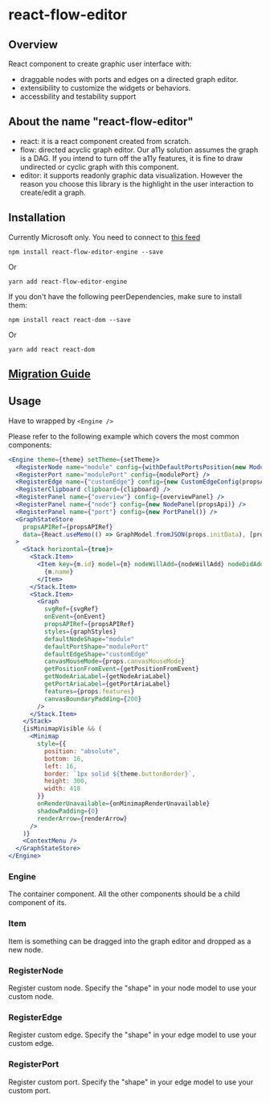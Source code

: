 # react-flow-editor

## Overview

React component to create graphic user interface with:

- draggable nodes with ports and edges on a directed graph editor.
- extensibility to customize the widgets or behaviors.
- accessbility and testability support

## About the name "react-flow-editor"

- react: it is a react component created from scratch.
- flow: directed acyclic graph editor. Our a11y solution assumes the graph is a DAG. If you intend to turn off the a11y features, it is fine to draw undirected or cyclic graph with this component.
- editor: it supports readonly graphic data visualization. However the reason you choose this library is the highlight in the user interaction to create/edit a graph.

## Installation

Currently Microsoft only. You need to connect to [this feed](https://msdata.visualstudio.com/Vienna/_packaging?_a=feed&feed=vienna-shared-ux)

```
npm install react-flow-editor-engine --save
```

Or

```
yarn add react-flow-editor-engine
```

If you don't have the following peerDependencies, make sure to install them:

```
npm install react react-dom --save
```

Or

```
yarn add react react-dom
```

## [Migration Guide](./docs/migration-guide.md)

## Usage

Have to wrapped by `<Engine />`

Please refer to the following example which covers the most common components:

```jsx
<Engine theme={theme} setTheme={setTheme}>
  <RegisterNode name="module" config={withDefaultPortsPosition(new ModuleNodeBase())} />
  <RegisterPort name="modulePort" config={modulePort} />
  <RegisterEdge name={"customEdge"} config={new CustomEdgeConfig(propsApi)} />
  <RegisterClipboard clipboard={clipboard} />
  <RegisterPanel name={"overview"} config={overviewPanel} />
  <RegisterPanel name={"node"} config={new NodePanel(propsApi)} />
  <RegisterPanel name={"port"} config={new PortPanel()} />
  <GraphStateStore
    propsAPIRef={propsAPIRef}
    data={React.useMemo(() => GraphModel.fromJSON(props.initData), [props.initData])}
  >
    <Stack horizontal={true}>
      <Stack.Item>
        <Item key={m.id} model={m} nodeWillAdd={nodeWillAdd} nodeDidAdd={nodeDidAdd}>
          {m.name}
        </Item>
      </Stack.Item>
      <Stack.Item>
        <Graph
          svgRef={svgRef}
          onEvent={onEvent}
          propsAPIRef={propsAPIRef}
          styles={graphStyles}
          defaultNodeShape="module"
          defaultPortShape="modulePort"
          defaultEdgeShape="customEdge"
          canvasMouseMode={props.canvasMouseMode}
          getPositionFromEvent={getPositionFromEvent}
          getNodeAriaLabel={getNodeAriaLabel}
          getPortAriaLabel={getPortAriaLabel}
          features={props.features}
          canvasBoundaryPadding={200}
        />
      </Stack.Item>
    </Stack>
    {isMinimapVisible && (
      <Minimap
        style={{
          position: "absolute",
          bottom: 16,
          left: 16,
          border: `1px solid ${theme.buttonBorder}`,
          height: 300,
          width: 418
        }}
        onRenderUnavailable={onMinimapRenderUnavailable}
        shadowPadding={0}
        renderArrow={renderArrow}
      />
    )}
    <ContextMenu />
  </GraphStateStore>
</Engine>
```

### Engine

The container component. All the other components should be a child component of its.

### Item

Item is something can be dragged into the graph editor and dropped as a new node.

### RegisterNode

Register custom node. Specify the "shape" in your node model to use your custom node.

### RegisterEdge

Register custom edge. Specify the "shape" in your edge model to use your custom edge.

### RegisterPort

Register custom port. Specify the "shape" in your edge model to use your custom port.
